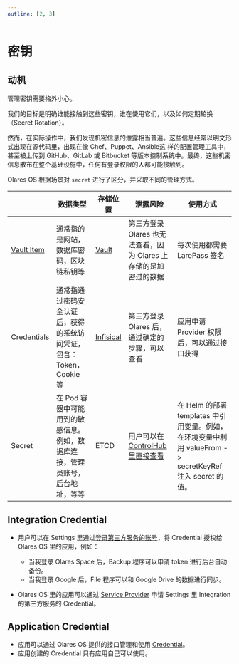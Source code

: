 ```yaml
---
outline: [2, 3]
---
```


# 密钥

## 动机

管理密钥需要格外小心。

我们的目标是明确谁能接触到这些密钥，谁在使用它们，以及如何定期轮换（Secret Rotation）。

然而，在实际操作中，我们发现机密信息的泄露相当普遍。这些信息经常以明文形式出现在源代码里，出现在像 Chef、Puppet、Ansible这 样的配置管理工具中，甚至被上传到 GitHub、GitLab 或 Bitbucket 等版本控制系统中。最终，这些机密信息散布在整个基础设施中，任何有登录权限的人都可能接触到。

Olares OS 根据场景对 `secret` 进行了区分，并采取不同的管理方式。

|                                                               | 数据类型                                                                      | 存储位置                                      | 泄露风险                                                                               | 使用方式                                                                                                 |
| ------------------------------------------------------------- | ----------------------------------------------------------------------------- | --------------------------------------------- | -------------------------------------------------------------------------------------- | -------------------------------------------------------------------------------------------------------- |
| [Vault Item](../../how-to/olares/vault/index.md#vault-item) | 通常指的是网站，数据库密码，区块链私钥等                                      | [Vault](../../how-to/olares/vault/index.md) | 第三方登录 Olares 也无法查看，因为 Olares 上存储的是加密过的数据                   | 每次使用都需要 LarePass 签名                                                                            |
| Credentials                                                   | 通常指通过密码安全认证后，获得的系统访问凭证，包含：Token， Cookie 等         | [Infisical](https://infisical.com/)           | 第三方登录 Olares 后，通过确定的步骤，可以查看                                       | 应用申请 Provider 权限后，可以通过接口获得                                                               |
| Secret                                                        | 在 Pod 容器中可能用到的敏感信息。例如，数据库连接，管理员账号，后台地址，等等 | ETCD                                          | 用户可以在 [ControlHub 里直接查看](../../how-to/olares/controlhub/browse.md#secrets) | 在 Helm 的部署 templates 中引用变量。例如，在环境变量中利用 valueFrom -> secretKeyRef 注入 secret 的值。 |

## Integration Credential

- 用户可以在 Settings 里通过[登录第三方服务的账号](../../how-to/olares/settings/integration.md#third-party-account)，将 Credential 授权给 Olares OS 里的应用，例如：

  - 当我登录 Olares Space 后，Backup 程序可以申请 token 进行后台自动备份。
  - 当我登录 Google 后，File 程序可以和 Google Drive 的数据进行同步。

- Olares OS 里的应用可以通过 [Service Provider](../../developer/develop/advanced/provider.md) 申请 Settings 里 Integration 的第三方服务的 Credential。

## Application Credential

- 应用可以通过 Olares OS 提供的接口管理和使用 [Credential](../../developer/develop/advanced/secret.md)。
- 应用创建的 Credential 只有应用自己可以使用。
